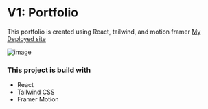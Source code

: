 # V1: Portfolio

This portfolio is created using React, tailwind, and motion framer
[My Deployed site]([https://link-url-here.org](https://davidyu.netlify.app/))

![image](https://github.com/OppedRawen/ActualReactPortfolio/assets/95009568/51adbbe7-2b70-4bee-9a35-34242d096ef3)
  
### This project is build with
 * React
 * Tailwind CSS
 * Framer Motion
   
